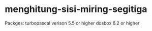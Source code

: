 # menghitung-sisi-miring-segitiga


Packges:
turbopascal verison 5.5 or higher
dosbox 6.2 or higher
